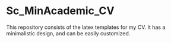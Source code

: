 # Sc_MinAcademic_CV
This repository consists of the latex templates for my CV. It has a minimalistic design, and can be easily customized. 
